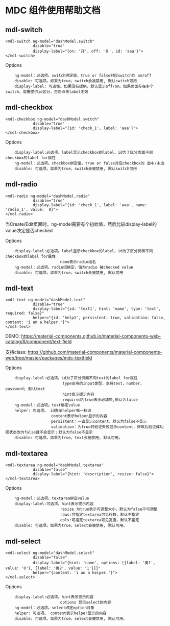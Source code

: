 # MDC 组件使用帮助文档

## mdl-switch
```
<mdl-switch ng-model="dashModel.switch" 
            disable="true"
            display-label="{on: '开', off: '关', id: 'aaa'}">
</mdl-switch>
```
Options
```
    ng-model：必选项。switch绑定值，true or false对应switch的 on/off
    disable: 可选项。如果为true，switch会被禁用, 默认switch可用
    display-label: 可选性。如果没有提供，默认显示off/on。如果页面存在多个switch，需要提供id区分，否则点击label无效
```

## mdl-checkbox
```
<mdl-checkbox ng-model="dashModel.switch" 
            disable="true"
            display-label="{id: 'check_1', label: 'aaa'}">
</mdl-checkbox>
```
Options
```
    display-label:必选项。label显示checkbox的label，id为了区分页面不同checkbox的label for属性
    ng-model：必选项。checkbox绑定值，true or false对应checkbox的 选中/未选
    disable: 可选项。如果为true，switch会被禁用, 默认switch可用
```

## mdl-radio
```
<mdl-radio ng-model="dashModel.radio" 
            disable="true"
            display-label="{id: 'check_1', label: 'aaa', name: 'radio_1', value:  0}">
</mdl-radio>
```
当Create/Edit页面时，ng-model需要有个初始值，然后比较display-label的value决定是否checked

Options
```
    display-label:必选项。label显示checkbox的label，id为了区分页面不同checkbox的label for属性
                        name表示radio组名
    ng-model：必选项。radio组绑定，值为radio 被checked value
    disable: 可选项。如果为true，switch会被禁用, 默认可用
```

## mdl-text
```
<mdl-text ng-model="dashModel.text" 
            disable="true"
            display-label="{id: 'text1', hint: 'name', type: 'text', required: false}"
            helper="{id: 'help1', persistent: true, validation: false, content: 'i am a helper.'}">
</mdl-text>
```
DEMO: 
https://material-components.github.io/material-components-web-catalog/#/component/text-field

支持class: https://github.com/material-components/material-components-web/tree/master/packages/mdc-textfield

Options
```
    display-label:必选项。id为了区分页面不同text的label for属性
                         type支持的input类型，支持text，number， password; 默认text
                         hint表示提示内容
                         required为true表示必填项,默认为false
    ng-model：必选项。text绑定value
    helper: 可选项。 id表示helper唯一标识
                    content表示helper显示的内容
                    persistent：一直显示content。默认为false不显示
                    validation：为true时验证失败显示content，修改后验证成功把状态改为false就不会显示；默认为false不显示
    disable: 可选项。如果为true，text会被禁用, 默认可用。
```

## mdl-textarea
```
<mdl-textarea ng-model="dashModel.textarea" 
            disable="false"
            display-label="{hint: 'description', resize: false}">
</mdl-textarea>
```
Options
```
    ng-model：必选项。textarea绑定value
    display-label:可选项。hint表示提示内容
                        resize 为true表示可调整大小，默认为false不可调整
                        rows:可指定textarea可见行数，默认不指定
                        cols:可指定textarea可见宽度，默认不指定
    disable: 可选项。如果为true，select会被禁用, 默认可用。
```

## mdl-select
```
<mdl-select ng-model="dashModel.select" 
            disable="false"
            display-label="{hint: 'name', options: [{label: '男1', value: '0'}, {label: '男2', value: '1'}]}"
            helper="{content: 'i am a helper.'}">
</mdl-select>
```
Options
```
    display-label:必选项。hint表示提示内容
                        options 显示select的内容
    ng-model：必选项。select绑定option对象
    helper: 可选项。 content表示helper显示的内容
    disable: 可选项。如果为true，select会被禁用, 默认可用。
```